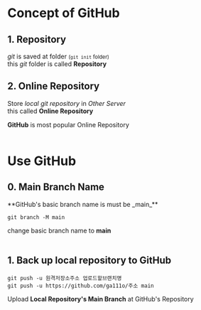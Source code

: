 <h1>Concept of GitHub</h1>
<h2>1. Repository</h2>

_git_ is saved at folder <small>(`git init` folder)</small><br>
this _git_ folder is called **Repository**

<h2>2. Online Repository</h2>

Store _local git repository_ in _Other Server_<br>
this called **Online Repository**

**GitHub** is most popular Online Repository
<br><br>

<h1>Use GitHub</h1>
<h2>0. Main Branch Name</h2>
**GitHub's basic branch name is must be _main_**

```
git branch -M main
```

change basic branch name to **main**
<br><br>

<h2>1. Back up local repository to GitHub</h2>

```
git push -u 원격저장소주소 업로드할브랜치명
git push -u https://github.com/ga111o/주소 main
```

Upload **Local Repository's Main Branch** at GitHub's Repository
